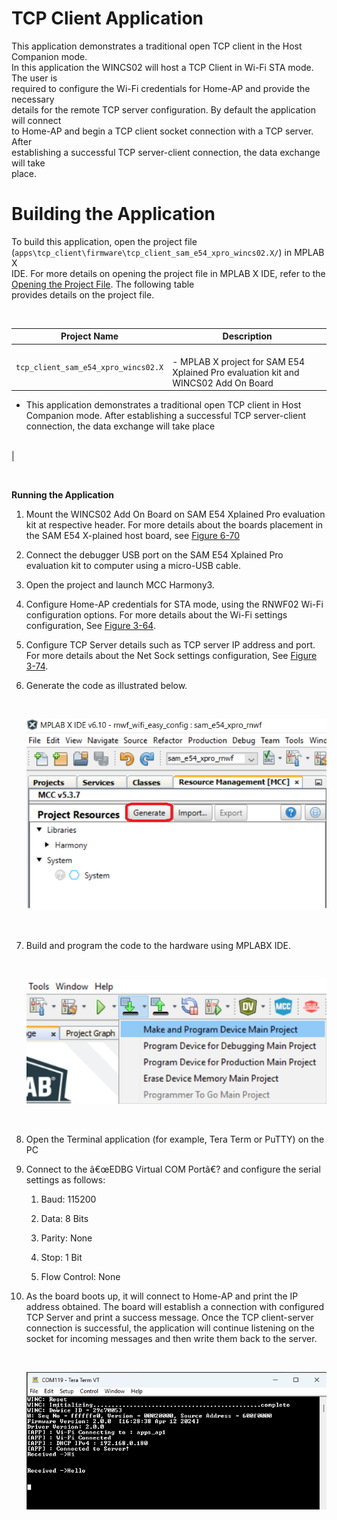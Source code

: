 # TCP Client Application

This application demonstrates a traditional open TCP client in the Host Companion mode.<br /> In this application the WINCS02 will host a TCP Client in Wi-Fi STA mode. The user is<br /> required to configure the Wi-Fi credentials for Home-AP and provide the necessary<br /> details for the remote TCP server configuration. By default the application will connect<br /> to Home-AP and begin a TCP client socket connection with a TCP server. After<br /> establishing a successful TCP server-client connection, the data exchange will take<br /> place.

# Building the  Application

To build this application, open the project file<br /> \(`apps\tcp_client\firmware\tcp_client_sam_e54_xpro_wincs02.X/`\) in MPLAB X<br /> IDE. For more details on opening the project file in MPLAB X IDE, refer to the [Opening the Project File](https://onlinedocs.microchip.com/oxy/GUID-92FEB3A1-C10F-47DF-BF88-C06521800526-en-US-1/GUID-671CCA8C-64AE-4EA1-B144-D46A6FEE76FF.html#GUID-671CCA8C-64AE-4EA1-B144-D46A6FEE76FF__SECTION_YRV_2WM_QYB). The following table<br /> provides details on the project file.

<br />

|Project Name|Description|
|------------|-----------|
|`tcp_client_sam_e54_xpro_wincs02.X`|<br /> -   MPLAB X project for SAM E54 Xplained Pro evaluation kit and WINCS02 Add On Board
-   This application demonstrates a traditional open TCP client in Host Companion mode. After establishing a successful TCP server-client connection, the data exchange will take place

<br />|

<br />

**Running the Application**

1.  Mount the WINCS02 Add On Board on SAM E54 Xplained Pro evaluation kit at respective header. For more details about the boards placement in the SAM E54 X-plained host board, see [Figure 6-70](https://onlinedocs.microchip.com/oxy/GUID-92FEB3A1-C10F-47DF-BF88-C06521800526-en-US-1/GUID-7BA99DE1-89EB-4DD7-973B-974B175D657A.html#GUID-7BA99DE1-89EB-4DD7-973B-974B175D657A__FIG_PKK_14T_11C)
2.  Connect the debugger USB port on the SAM E54 Xplained Pro evaluation kit to computer using a micro-USB cable.
3.  Open the project and launch MCC Harmony3.
4.  Configure Home-AP credentials for STA mode, using the RNWF02 Wi-Fi configuration options. For more details about the Wi-Fi settings configuration, See [Figure 3-64](https://onlinedocs.microchip.com/oxy/GUID-92FEB3A1-C10F-47DF-BF88-C06521800526-en-US-1/GUID-CE9CEDFD-5FD4-4BC4-AB96-17647C430816.html#GUID-CE9CEDFD-5FD4-4BC4-AB96-17647C430816__GUID-98F61951-56D2-4B91-B509-2A796802408B).
5.  Configure TCP Server details such as TCP server IP address and port. For more details about the Net Sock settings configuration, See [Figure 3-74](https://onlinedocs.microchip.com/oxy/GUID-92FEB3A1-C10F-47DF-BF88-C06521800526-en-US-1/GUID-834E84DC-609A-4A37-853F-3552166E1009.html#GUID-834E84DC-609A-4A37-853F-3552166E1009__FIG_TYM_M13_B1C).
6.  Generate the code as illustrated below.

    <br />

    ![](images/GUID-0227005F-6A58-4883-9FB1-395F49202CA6-low.png "Generating the Code")

    <br />

7.  Build and program the code to the hardware using MPLABX IDE.

    <br />

    ![](images/GUID-95D92FA6-7B8F-4C90-A4D2-4B425AEE63CB-low.png "Programming the Board")

    <br />

8.  Open the Terminal application \(for example, Tera Term or PuTTY\) on the PC
9.  Connect to the â€œEDBG Virtual COM Portâ€? and configure the serial settings as follows:
    1.  Baud: 115200

    2.  Data: 8 Bits

    3.  Parity: None

    4.  Stop: 1 Bit

    5.  Flow Control: None

10. As the board boots up, it will connect to Home-AP and print the IP address obtained. The board will establish a connection with configured TCP Server and print a success message. Once the TCP client-server connection is successful, the application will continue listening on the socket for incoming messages and then write them back to the server.

    <br />

    ![](images/GUID-DA6DC60F-52D4-4D60-AC4B-DB80994EECB3-low.png "TCP Client - Serial Logs")

    <br />


